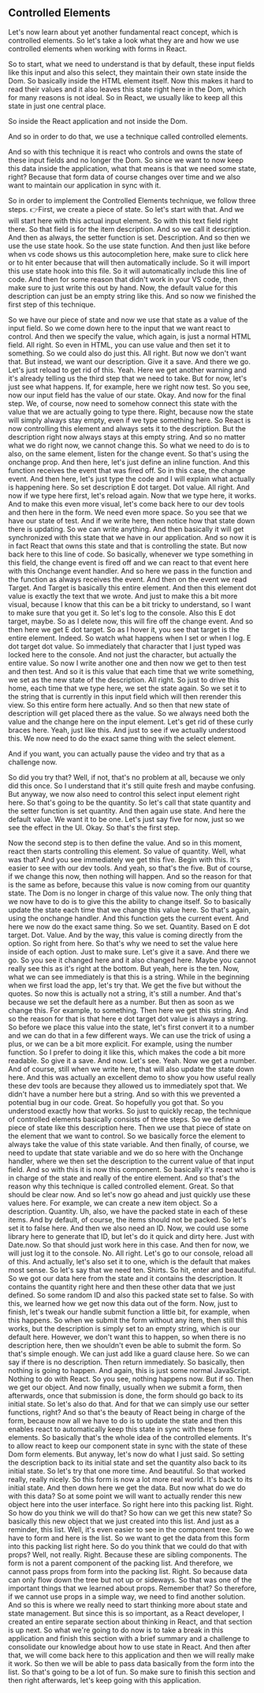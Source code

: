 ## Controlled Elements

Let's now learn about yet another fundamental react concept, which is controlled elements. So let's take a look what they are and how we use controlled elements when working with forms in React.

So to start, what we need to understand is that by default, these input fields like this input and also this select, they maintain their own state inside the Dom. So basically inside the HTML element itself. Now this makes it hard to read their values and it also leaves this state right here in the Dom, which for many reasons is not ideal. So in React, we usually like to keep all this state in just one central place.

So inside the React application and not inside the Dom.

And so in order to do that, we use a technique called controlled elements.

And so with this technique it is react who controls and owns the state of these input fields and no longer the Dom. So since we want to now keep this data inside the application, what that means is that we need some state, right? Because that form data of course changes over time and we also want to maintain our application in sync with it.

So in order to implement the Controlled Elements technique, we follow three steps.
👉First, we create a piece of state. So let's start with that. And we will start here with this actual input element. So with this text field right there. So that field is for the item description. And so we call it description. And then as always, the setter function is set. Description. And so then we use the use state hook. So the use state function. And then just like before when vs code shows us this autocompletion here, make sure to click here or to hit enter because that will then automatically include. So it will import this use state hook into this file. So it will automatically include this line of code. And then for some reason that didn't work in your VS code, then make sure to just write this out by hand. Now, the default value for this description can just be an empty string like this. And so now we finished the first step of this technique.

So we have our piece of state and now we use that state as a value of the input field. So we come down here to the input that we want react to control. And then we specify the value, which again, is just a normal HTML field. All right. So even in HTML, you can use value and then set it to something. So we could also do just this. All right. But now we don't want that. But instead, we want our description. Give it a save. And there we go. Let's just reload to get rid of this. Yeah. Here we get another warning and it's already telling us the third step that we need to take. But for now, let's just see what happens. If, for example, here we right now test. So you see, now our input field has the value of our state. Okay. And now for the final step. We, of course, now need to somehow connect this state with the value that we are actually going to type there. Right, because now the state will simply always stay empty, even if we type something here. So React is now controlling this element and always sets it to the description. But the description right now always stays at this empty string. And so no matter what we do right now, we cannot change this. So what we need to do is to also, on the same element, listen for the change event. So that's using the onchange prop. And then here, let's just define an inline function. And this function receives the event that was fired off. So in this case, the change event. And then here, let's just type the code and I will explain what actually is happening here. So set description E dot target. Dot value. All right. And now if we type here first, let's reload again. Now that we type here, it works. And to make this even more visual, let's come back here to our dev tools and then here in the form. We need even more space. So you see that we have our state of test. And if we write here, then notice how that state down there is updating. So we can write anything. And then basically it will get synchronized with this state that we have in our application. And so now it is in fact React that owns this state and that is controlling the state. But now back here to this line of code. So basically, whenever we type something in this field, the change event is fired off and we can react to that event here with this Onchange event handler. And so here we pass in the function and the function as always receives the event. And then on the event we read Target. And Target is basically this entire element. And then this element dot value is exactly the text that we wrote. And just to make this a bit more visual, because I know that this can be a bit tricky to understand, so I want to make sure that you get it. So let's log to the console. Also this E dot target, maybe. So as I delete now, this will fire off the change event. And so then here we get E dot target. So as I hover it, you see that target is the entire element. Indeed. So watch what happens when I set or when I log. E dot target dot value. So immediately that character that I just typed was locked here to the console. And not just the character, but actually the entire value. So now I write another one and then now we get to then test and then test. And so it is this value that each time that we write something, we set as the new state of the description. All right. So just to drive this home, each time that we type here, we set the state again. So we set it to the string that is currently in this input field which will then rerender this view. So this entire form here actually. And so then that new state of description will get placed there as the value. So we always need both the value and the change here on the input element. Let's get rid of these curly braces here. Yeah, just like this. And just to see if we actually understood this. We now need to do the exact same thing with the select element.

And if you want, you can actually pause the video and try that as a challenge now.

So did you try that? Well, if not, that's no problem at all, because we only did this once. So I understand that it's still quite fresh and maybe confusing. But anyway, we now also need to control this select input element right here. So that's going to be the quantity. So let's call that state quantity and the setter function is set quantity. And then again use state. And here the default value. We want it to be one. Let's just say five for now, just so we see the effect in the UI. Okay. So that's the first step.

Now the second step is to then define the value. And so in this moment, react then starts controlling this element. So value of quantity. Well, what was that? And you see immediately we get this five. Begin with this. It's easier to see with our dev tools. And yeah, so that's the five. But of course, if we change this now, then nothing will happen. And so the reason for that is the same as before, because this value is now coming from our quantity state. The Dom is no longer in charge of this value now. The only thing that we now have to do is to give this the ability to change itself. So to basically update the state each time that we change this value here. So that's again, using the onchange handler. And this function gets the current event. And here we now do the exact same thing. So we set. Quantity. Based on E dot target. Dot. Value. And by the way, this value is coming directly from the option. So right from here. So that's why we need to set the value here inside of each option. Just to make sure. Let's give it a save. And there we go. So you see it changed here and it also changed here. Maybe you cannot really see this as it's right at the bottom. But yeah, here is the ten. Now, what we can see immediately is that this is a string. While in the beginning when we first load the app, let's try that. We get the five but without the quotes. So now this is actually not a string, it's still a number. And that's because we set the default here as a number. But then as soon as we change this. For example, to something. Then here we get this string. And so the reason for that is that here e dot target dot value is always a string. So before we place this value into the state, let's first convert it to a number and we can do that in a few different ways. We can use the trick of using a plus, or we can be a bit more explicit. For example, using the number function. So I prefer to doing it like this, which makes the code a bit more readable. So give it a save. And now. Let's see. Yeah. Now we get a number. And of course, still when we write here, that will also update the state down here. And this was actually an excellent demo to show you how useful really these dev tools are because they allowed us to immediately spot that. We didn't have a number here but a string. And so with this we prevented a potential bug in our code. Great. So hopefully you got that. So you understood exactly how that works. So just to quickly recap, the technique of controlled elements basically consists of three steps. So we define a piece of state like this description here. Then we use that piece of state on the element that we want to control. So we basically force the element to always take the value of this state variable. And then finally, of course, we need to update that state variable and we do so here with the Onchange handler, where we then set the description to the current value of that input field. And so with this it is now this component. So basically it's react who is in charge of the state and really of the entire element. And so that's the reason why this technique is called controlled element. Great. So that should be clear now. And so let's now go ahead and just quickly use these values here. For example, we can create a new item object. So a description. Quantity. Uh, also, we have the packed state in each of these items. And by default, of course, the items should not be packed. So let's set it to false here. And then we also need an ID. Now, we could use some library here to generate that ID, but let's do it quick and dirty here. Just with Date.now. So that should just work here in this case. And then for now, we will just log it to the console. No. All right. Let's go to our console, reload all of this. And actually, let's also set it to one, which is the default that makes most sense. So let's say that we need ten. Shirts. So hit, enter and beautiful. So we got our data here from the state and it contains the description. It contains the quantity right here and then these other data that we just defined. So some random ID and also this packed state set to false. So with this, we learned how we get now this data out of the form. Now, just to finish, let's tweak our handle submit function a little bit, for example, when this happens. So when we submit the form without any item, then still this works, but the description is simply set to an empty string, which is our default here. However, we don't want this to happen, so when there is no description here, then we shouldn't even be able to submit the form. So that's simple enough. We can just add like a guard clause here. So we can say if there is no description. Then return immediately. So basically, then nothing is going to happen. And again, this is just some normal JavaScript. Nothing to do with React. So you see, nothing happens now. But if so. Then we get our object. And now finally, usually when we submit a form, then afterwards, once that submission is done, the form should go back to its initial state. So let's also do that. And for that we can simply use our setter functions, right? And so that's the beauty of React being in charge of the form, because now all we have to do is to update the state and then this enables react to automatically keep this state in sync with these form elements. So basically that's the whole idea of the controlled elements. It's to allow react to keep our component state in sync with the state of these Dom form elements. But anyway, let's now do what I just said. So setting the description back to its initial state and set the quantity also back to its initial state. So let's try that one more time. And beautiful. So that worked really, really nicely. So this form is now a lot more real world. It's back to its initial state. And then down here we get the data. But now what do we do with this data? So at some point we will want to actually render this new object here into the user interface. So right here into this packing list. Right. So how do you think we will do that? So how can we get this new state? So basically this new object that we just created into this list. And just as a reminder, this list. Well, it's even easier to see in the component tree. So we have to form and here is the list. So we want to get the data from this form into this packing list right here. So do you think that we could do that with props? Well, not really. Right. Because these are sibling components. The form is not a parent component of the packing list. And therefore, we cannot pass props from form into the packing list. Right. So because data can only flow down the tree but not up or sideways. So that was one of the important things that we learned about props. Remember that? So therefore, if we cannot use props in a simple way, we need to find another solution. And so this is where we really need to start thinking more about state and state management. But since this is so important, as a React developer, I created an entire separate section about thinking in React, and that section is up next. So what we're going to do now is to take a break in this application and finish this section with a brief summary and a challenge to consolidate our knowledge about how to use state in React. And then after that, we will come back here to this application and then we will really make it work. So then we will be able to pass data basically from the form into the list. So that's going to be a lot of fun. So make sure to finish this section and then right afterwards, let's keep going with this application.
